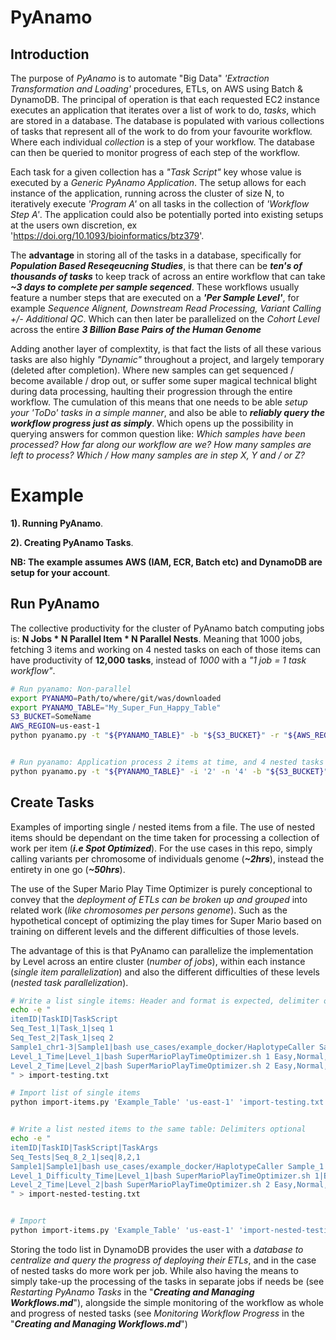# PyAnamo


## Introduction
The purpose of *PyAnamo* is to automate "Big Data" *'Extraction Transformation and Loading'* procedures, ETLs, on AWS using Batch &amp; DynamoDB. The principal of operation is that each requested EC2 instance executes an application that iterates over a list of work to do, *tasks*, which are stored in a database. The database is populated with various collections of tasks that represent all of the work to do from your favourite workflow. Where each individual *collection* is a step of your workflow. The database can then be queried to monitor progress of each step of the workflow.

Each task for a given collection has a *"Task Script"* key whose value is executed by a *Generic PyAnamo Application*. The setup allows for each instance of the application, running across the cluster of size N, to iteratively execute *'Program A'* on all tasks in the collection of *'Workflow Step A'*. The application could also be potentially ported into existing setups at the users own discretion, ex 'https://doi.org/10.1093/bioinformatics/btz379'.

The **advantage** in storing all of the tasks in a database, specifically for ***Population Based Reseqeucning Studies***, is that there can be ***ten's of thousands of tasks*** to keep track of across an entire workflow that can take ***~3 days to complete per sample seqenced***. These workflows usually feature a number steps that are executed on a ***'Per Sample Level'***, for example *Sequence Alignent, Downstream Read Processing, Variant Calling +/- Additional QC*. Which can then later be parallelized on the *Cohort Level* across the entire ***3 Billion Base Pairs of the Human Genome***

Adding another layer of complextity, is that fact the lists of all these various tasks are also highly *"Dynamic"* throughout a project, and largely temporary (deleted after completion). Where new samples can get sequenced / become available / drop out, or suffer some super magical technical blight during data processing, haulting their progression through the entire workflow. The cumulation of this means that one needs to be able *setup your 'ToDo' tasks in a simple manner*, and also be able to ***reliably query the workflow progress just as simply***. Which opens up the possibility in querying answers for common question like: *Which samples have been processed? How far along our workflow are we? How many samples are left to process? Which / How many samples are in step X, Y and / or Z?*



# Example

**1). Running PyAnamo**.

**2). Creating PyAnamo Tasks**.

**NB: The example assumes AWS (IAM, ECR, Batch etc) and DynamoDB are setup for your account**.



## Run PyAnamo

The collective productivity for the cluster of PyAnamo batch computing jobs is: **N Jobs * N Parallel Item * N Parallel Nests**. Meaning that 1000 jobs, fetching 3 items and working on 4 nested tasks on each of those items can have productivity of **12,000** **tasks**, instead of *1000* with a *"1 job = 1 task workflow"*.


```bash
# Run pyanamo: Non-parallel
export PYANAMO=Path/to/where/git/was/downloaded
export PYANAMO_TABLE="My_Super_Fun_Happy_Table"
S3_BUCKET=SomeName
AWS_REGION=us-east-1
python pyanamo.py -t "${PYANAMO_TABLE}" -b "${S3_BUCKET}" -r "${AWS_REGION}"


# Run pyanamo: Application process 2 items at time, and 4 nested tasks from the active item
python pyanamo.py -t "${PYANAMO_TABLE}" -i '2' -n '4' -b "${S3_BUCKET}" -r "${AWS_REGION}"
```



## Create Tasks

Examples of importing single / nested items from a file. The use of nested items should be dependant on the time taken for processing a collection of work per item (***i.e Spot Optimized***). For the use cases in this repo, simply calling variants per chromosome of individuals genome (***~2hrs***), instead the entirety in one go (***~50hrs***).

The use of the Super Mario Play Time Optimizer is purely conceptional to convey that the *deployment of ETLs can be broken up and grouped* into related work (*like chromosomes per persons genome*). Such as the hypothetical concept of optimizing the play times for Super Mario based on training on different levels and the different difficulties of those levels. 

The advantage of this is that PyAnamo can parallelize the implementation by Level across an entire cluster (*number of jobs*), within each instance (*single item parallelization*) and also the different difficulties of these levels (*nested task parallelization*).

```bash
# Write a list single items: Header and format is expected, delimiter optional
echo -e "
itemID|TaskID|TaskScript
Seq_Test_1|Task_1|seq 1
Seq_Test_2|Task_1|seq 2
Sample1_chr1-3|Sample1|bash use_cases/example_docker/HaplotypeCaller Sample1 chr1,chr2,chr3
Level_1_Time|Level_1|bash SuperMarioPlayTimeOptimizer.sh 1 Easy,Normal,Hard
Level_2_Time|Level_2|bash SuperMarioPlayTimeOptimizer.sh 2 Easy,Normal,Hard
" > import-testing.txt

# Import list of single items
python import-items.py 'Example_Table' 'us-east-1' 'import-testing.txt' '|'


# Write a list nested items to the same table: Delimiters optional
echo -e "
itemID|TaskID|TaskScript|TaskArgs
Seq_Tests|Seq_8_2_1|seq|8,2,1
Sample1|Sample1|bash use_cases/example_docker/HaplotypeCaller Sample_1|chr1,chr2,chr3
Level_1_Difficulty_Time|Level_1|bash SuperMarioPlayTimeOptimizer.sh 1|Easy,Normal,Hard
Level_2_Time|Level_2|bash SuperMarioPlayTimeOptimizer.sh 2 Easy,Normal,Hard
" > import-nested-testing.txt


# Import
python import-items.py 'Example_Table' 'us-east-1' 'import-nested-testing.txt' '|' ','
```



Storing the todo list in DynamoDB provides the user with a *database to centralize and query the progress of deploying their ETLs*, and in the case of nested tasks do more work per job. While also having the means to simply take-up the processing of the tasks in separate jobs if needs be (see *Restarting PyAnamo Tasks* in the "***Creating and Managing Workflows.md***"), alongside the simple monitoring of the workflow as whole and progress of nested tasks (see *Monitoring Workflow Progress* in the "***Creating and Managing Workflows.md***")

